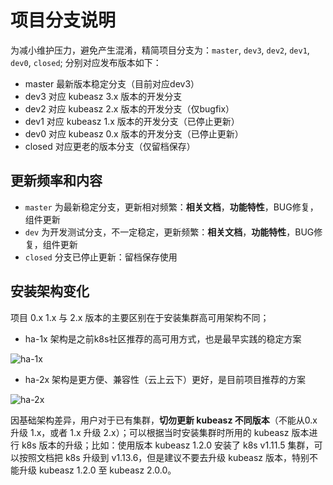 # 项目分支说明

为减小维护压力，避免产生混淆，精简项目分支为：`master`, `dev3`, `dev2`, `dev1`, `dev0`, `closed`; 分别对应发布版本如下：

- master 最新版本稳定分支（目前对应dev3）
- dev3 对应 kubeasz 3.x 版本的开发分支
- dev2 对应 kubeasz 2.x 版本的开发分支（仅bugfix）
- dev1 对应 kubeasz 1.x 版本的开发分支（已停止更新）
- dev0 对应 kubeasz 0.x 版本的开发分支（已停止更新）
- closed 对应更老的版本分支（仅留档保存）

## 更新频率和内容

- `master` 为最新稳定分支，更新相对频繁：**相关文档**，**功能特性**，BUG修复，组件更新
- `dev` 为开发测试分支，不一定稳定，更新频繁：**相关文档**，**功能特性**，BUG修复，组件更新
- `closed` 分支已停止更新：留档保存使用

## 安装架构变化

项目 0.x 1.x 与 2.x 版本的主要区别在于安装集群高可用架构不同；

- ha-1x 架构是之前k8s社区推荐的高可用方式，也是最早实践的稳定方案

![ha-1x](../../pics/ha-1x.gif)

- ha-2x 架构是更方便、兼容性（云上云下）更好，是目前项目推荐的方案

![ha-2x](../../pics/ha-2x.gif)

因基础架构差异，用户对于已有集群，**切勿更新 kubeasz 不同版本**（不能从0.x 升级 1.x，或者 1.x 升级 2.x）；可以根据当时安装集群时所用的 kubeasz 版本进行 k8s 版本的升级；比如：使用版本 kubeasz 1.2.0 安装了 k8s v1.11.5 集群，可以按照文档把 k8s 升级到 v1.13.6，但是建议不要去升级 kubeasz 版本，特别不能升级 kubeasz 1.2.0 至 kubeasz 2.0.0。
